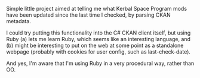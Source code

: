 Simple little project aimed at telling me what Kerbal Space Program mods have been updated since the last time I checked, by parsing CKAN metadata.

I could try putting this functionality into the C# CKAN client itself, but using Ruby (a) lets me learn Ruby, which seems like an interesting language, and (b) might be interesting to put on the web at some point as a standalone webpage (probably with cookies for user config, such as last-check-date).

And yes, I'm aware that I'm using Ruby in a very procedural way, rather than OO.
